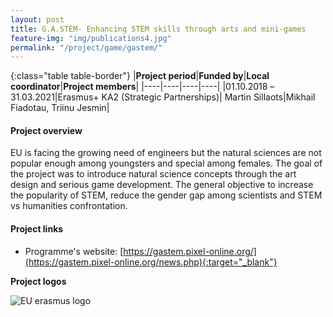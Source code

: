 ```yaml
---
layout: post
title: G.A.STEM- Enhancing STEM skills through arts and mini-games  
feature-img: "img/publications4.jpg"
permalink: "/project/game/gastem/"
---
```


{:class="table table-border"}
|**Project period**|**Funded by**|**Local coordinator**|**Project members**|
|----|----|----|----|
|01.10.2018 –31.03.2021|Erasmus+ KA2 (Strategic Partnerships)| Martin Sillaots|Mikhail Fiadotau, Triinu Jesmin|

#### Project overview
EU is facing the growing need of engineers but the natural sciences are not popular enough among youngsters and special among females. The goal of the project was to introduce natural science concepts through the art design and serious game development. The general objective to increase the popularity of STEM, reduce the gender gap among scientists and STEM vs humanities confrontation.  

#### Project links

- Programme's website: [https://gastem.pixel-online.org/](https://gastem.pixel-online.org/news.php){:target="_blank"}

**Project logos**
<div> 
    <img class="img-fluid-innews" src="{{ '/img/financier_logos/erasmus_K2.jpg' | prepend: site.baseurl }}" alt="EU erasmus logo">
</div>